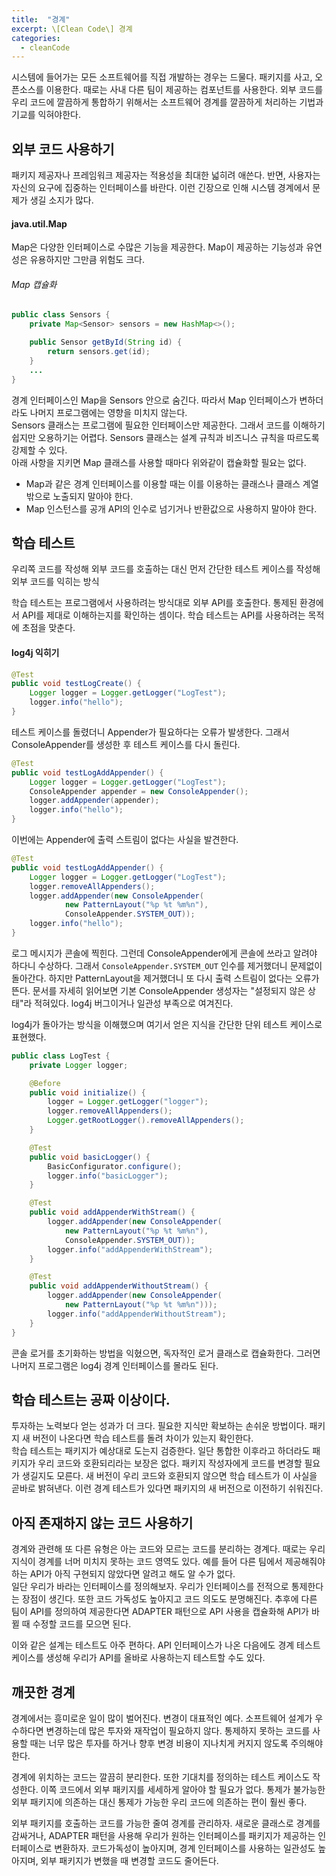 ```yaml
---
title:  "경계"
excerpt: \[Clean Code\] 경계
categories:
  - cleanCode
---
```


시스템에 들어가는 모든 소프트웨어를 직접 개발하는 경우는 드물다. 패키지를 사고, 오픈소스를 이용한다. 때로는 사내 다른 팀이 제공하는 컴포넌트를 사용한다. 외부 코드를 우리 코드에 깔끔하게 통합하기 위해서는 소프트웨어 경계를 깔끔하게 처리하는 기법과 기교를 익혀야한다.

## 외부 코드 사용하기
패키지 제공자나 프레임워크 제공자는 적용성을 최대한 넓히려 애쓴다. 반면, 사용자는 자신의 요구에 집중하는 인터페이스를 바란다. 이런 긴장으로 인해 시스템 경계에서 문제가 생길 소지가 많다.

#### java.util.Map
Map은 다양한 인터페이스로 수많은 기능을 제공한다. Map이 제공하는 기능성과 유연성은 유용하지만 그만큼 위험도 크다.

###### Map 캡슐화
  
```java
public class Sensors {
    private Map<Sensor> sensors = new HashMap<>();

    public Sensor getById(String id) {
        return sensors.get(id);
    }
    ...
}
```  

경계 인터페이스인 Map을 Sensors 안으로 숨긴다. 따라서 Map 인터페이스가 변하더라도 나머지 프로그램에는 영향을 미치지 않는다.  
Sensors 클래스는 프로그램에 필요한 인터페이스만 제공한다. 그래서 코드를 이해하기 쉽지만 오용하기는 어렵다. Sensors 클래스는 설계 규칙과 비즈니스 규칙을 따르도록 강제할 수 있다.  
아래 사항을 지키면 Map 클래스를 사용할 때마다 위와같이 캡슐화할 필요는 없다.

- Map과 같은 경계 인터페이스를 이용할 때는 이를 이용하는 클래스나 클래스 계열 밖으로 노출되지 말아야 한다.
- Map 인스턴스를 공개 API의 인수로 넘기거나 반환값으로 사용하지 말아야 한다.

## 학습 테스트
우리쪽 코드를 작성해 외부 코드를 호출하는 대신 먼저 간단한 테스트 케이스를 작성해 외부 코드를 익히는 방식  

학습 테스트는 프로그램에서 사용하려는 방식대로 외부 API를 호출한다. 통제된 환경에서 API를 제대로 이해하는지를 확인하는 셈이다. 학습 테스트는 API를 사용하려는 목적에 초점을 맞춘다.

#### log4j 익히기


```java
@Test
public void testLogCreate() {
	Logger logger = Logger.getLogger("LogTest");
	logger.info("hello");
}
```  

테스트 케이스를 돌렸더니 Appender가 필요하다는 오류가 발생한다. 그래서 ConsoleAppender를 생성한 후 테스트 케이스를 다시 돌린다.

  
```java
@Test
public void testLogAddAppender() {
	Logger logger = Logger.getLogger("LogTest");
	ConsoleAppender appender = new ConsoleAppender();
	logger.addAppender(appender);
	logger.info("hello");
}
```  

이번에는 Appender에 출력 스트림이 없다는 사실을 발견한다.

  
```java
@Test
public void testLogAddAppender() {
	Logger logger = Logger.getLogger("LogTest");
    logger.removeAllAppenders();
	logger.addAppender(new ConsoleAppender(
            new PatternLayout("%p %t %m%n"),
            ConsoleAppender.SYSTEM_OUT));
	logger.info("hello");
}
```  

로그 메시지가 콘솔에 찍힌다. 그런데 ConsoleAppender에게 콘솔에 쓰라고 알려야 하다니 수상하다. 그래서 `ConsoleAppender.SYSTEM_OUT` 인수를 제거했더니 문제없이 돌아간다. 하지만 PatternLayout을 제거했더니 또 다시 출력 스트림이 없다는 오류가 뜬다. 문서를 자세히 읽어보면 기본 ConsoleAppender 생성자는 "설정되지 않은 상태"라 적혀있다. log4j 버그이거나 일관성 부족으로 여겨진다.  

log4j가 돌아가는 방식을 이해했으며 여기서 얻은 지식을 간단한 단위 테스트 케이스로 표현했다.

  
```java
public class LogTest {
    private Logger logger;

    @Before
    public void initialize() {
        logger = Logger.getLogger("logger");
        logger.removeAllAppenders();
        Logger.getRootLogger().removeAllAppenders();
    }

    @Test
    public void basicLogger() {
        BasicConfigurator.configure();
        logger.info("basicLogger");
    }

    @Test
    public void addAppenderWithStream() {
        logger.addAppender(new ConsoleAppender(
            new PatternLayout("%p %t %m%n"),
            ConsoleAppender.SYSTEM_OUT));
        logger.info("addAppenderWithStream");
    }

    @Test
    public void addAppenderWithoutStream() {
        logger.addAppender(new ConsoleAppender(
            new PatternLayout("%p %t %m%n")));
        logger.info("addAppenderWithoutStream");
    }
}
```  

콘솔 로거를 초기화하는 방법을 익혔으면, 독자적인 로거 클래스로 캡슐화한다. 그러면 나머지 프로그램은 log4j 경계 인터페이스를 몰라도 된다.

## 학습 테스트는 공짜 이상이다.
투자하는 노력보다 얻는 성과가 더 크다. 필요한 지식만 확보하는 손쉬운 방법이다. 패키지 새 버전이 나온다면 학습 테스트를 돌려 차이가 있는지 확인한다.  
학습 테스트는 패키지가 예상대로 도는지 검증한다. 일단 통합한 이후라고 하더라도 패키지가 우리 코드와 호환되리라는 보장은 없다. 패키지 작성자에게 코드를 변경할 필요가 생길지도 모른다. 새 버전이 우리 코드와 호환되지 않으면 학습 테스트가 이 사실을 곧바로 밝혀낸다. 이런 경계 테스트가 있다면 패키지의 새 버전으로 이전하기 쉬워진다.

## 아직 존재하지 않는 코드 사용하기
경계와 관련해 또 다른 유형은 아는 코드와 모르는 코드를 분리하는 경계다. 때로는 우리 지식이 경계를 너머 미치지 못하는 코드 영역도 있다. 예를 들어 다른 팀에서 제공해줘야하는 API가 아직 구현되지 않았다면 알려고 해도 알 수가 없다.  
일단 우리가 바라는 인터페이스를 정의해보자. 우리가 인터페이스를 전적으로 통제한다는 장점이 생긴다. 또한 코드 가독성도 높아지고 코드 의도도 분명해진다. 추후에 다른 팀이 API를 정의하여 제공한다면 ADAPTER 패턴으로 API 사용을 캡슐화해 API가 바뀔 때 수정할 코드를 모으면 된다.  

이와 같은 설계는 테스트도 아주 편하다. API 인터페이스가 나온 다음에도 경계 테스트 케이스를 생성해 우리가 API를 올바로 사용하는지 테스트할 수도 있다.

## 깨끗한 경계
경계에서는 흥미로운 일이 많이 벌어진다. 변경이 대표적인 예다. 소프트웨어 설계가 우수하다면 변경하는데 많은 투자와 재작업이 필요하지 않다. 통제하지 못하는 코드를 사용할 때는 너무 많은 투자를 하거나 향후 변경 비용이 지나치게 커지지 않도록 주의해야 한다.  

경계에 위치하는 코드는 깔끔히 분리한다. 또한 기대치를 정의하는 테스트 케이스도 작성한다. 이쪽 코드에서 외부 패키지를 세세하게 알아야 할 필요가 없다. 통제가 불가능한 외부 패키지에 의존하는 대신 통제가 가능한 우리 코드에 의존하는 편이 훨씬 좋다.  

외부 패키지를 호출하는 코드를 가능한 줄여 경계를 관리하자. 새로운 클래스로 경계를 감싸거나, ADAPTER 패턴을 사용해 우리가 원하는 인터페이스를 패키지가 제공하는 인터페이스로 변환하자. 코드가독성이 높아지며, 경계 인터페이스를 사용하는 일관성도 높아지며, 외부 패키지가 변했을 때 변경할 코드도 줄어든다.